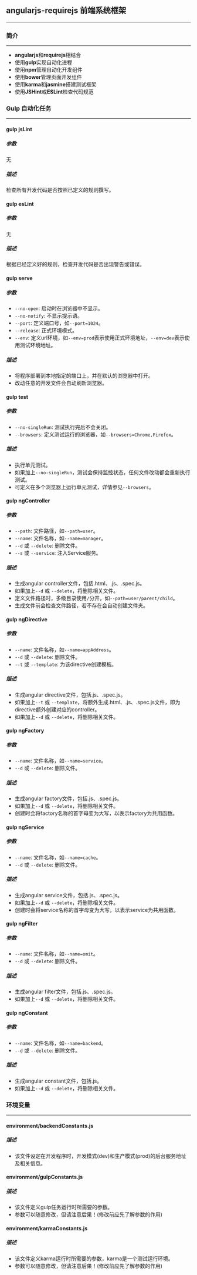 ## **angularjs-requirejs 前端系统框架**
-------------------------------------------------------------------------------------

### **简介**
-------------------------------------------------------------------------------------

* **angularjs**和**requirejs**相结合
* 使用**gulp**实现自动化进程
* 使用**npm**管理自动化开发组件
* 使用**bower**管理页面开发组件
* 使用**karma**和**jasmine**搭建测试框架
* 使用**JSHint**或**ESLint**检查代码规范

### **Gulp 自动化任务**
-------------------------------------------------------------------------------------

#### **gulp jsLint**

##### **参数**
无

##### **描述**
检查所有开发代码是否按照已定义的规则撰写。

#### **gulp esLint**

##### **参数**
无

##### **描述**
根据已经定义好的规则，检查开发代码是否出现警告或错误。

#### **gulp serve**

##### **参数**
* <code>--no-open</code>: 启动时在浏览器中不显示。
* <code>--no-notify</code>: 不显示提示语。
* <code>--port</code>: 定义端口号，如<code>--port=1024</code>。
* <code>--release</code>: 正式环境模式。
* <code>--env</code>: 定义url环境，如<code>--env=prod</code>表示使用正式环境地址，<code>--env=dev</code>表示使用测试环境地址。

##### **描述**
* 将程序部署到本地指定的端口上，并在默认的浏览器中打开。
* 改动任意的开发文件会自动刷新浏览器。

#### **gulp test**

##### **参数**
* <code>--no-singleRun</code>:  测试执行完后不会关闭。
* <code>--browsers</code>: 定义测试运行的浏览器，如<code>--browsers=Chrome,Firefox</code>。

##### **描述**
* 执行单元测试。
* 如果加上<code>--no-singleRun</code>，测试会保持监控状态，任何文件改动都会重新执行测试。
* 可定义在多个浏览器上运行单元测试，详情参见<code>--browsers</code>。

#### **gulp ngController**

##### **参数**
* <code>--path</code>: 文件路径，如<code>--path=user</code>。
* <code>--name</code>: 文件名称，如<code>--name=manager</code>。
* <code>--d</code> 或 <code>--delete</code>: 删除文件。
* <code>--s</code> 或 <code>--service</code>: 注入Service服务。

##### **描述**
* 生成angular controller文件，包括.html、.js、.spec.js。
* 如果加上<code>--d</code> 或 <code>--delete</code>，将删除相关文件。
* 定义文件路径时，多级目录使用<code>/</code>分开，如<code>--path=user/parent/child</code>。
* 生成文件前会检查文件路径，若不存在会自动创建文件夹。

#### **gulp ngDirective**

##### **参数**
* <code>--name</code>: 文件名称，如<code>--name=appAddress</code>。
* <code>--d</code> 或 <code>--delete</code>: 删除文件。
* <code>--t</code> 或 <code>--template</code>: 为该directive创建模板。

##### **描述**
* 生成angular directive文件，包括.js、.spec.js。
* 如果加上<code>--t</code> 或 <code>--template</code>，将额外生成.html、.js、.spec.js文件，即为directive额外创建对应的controller。
* 如果加上<code>--d</code> 或 <code>--delete</code>，将删除相关文件。

#### **gulp ngFactory**

##### **参数**
* <code>--name</code>: 文件名称，如<code>--name=service</code>。
* <code>--d</code> 或 <code>--delete</code>: 删除文件。

##### **描述**
* 生成angular factory文件，包括.js、.spec.js。
* 如果加上<code>--d</code> 或 <code>--delete</code>，将删除相关文件。
* 创建时会将factory名称的首字母变为大写，以表示factory为共用函数。

#### **gulp ngService**

##### **参数**
* <code>--name</code>: 文件名称，如<code>--name=cache</code>。
* <code>--d</code> 或 <code>--delete</code>: 删除文件。

##### **描述**
* 生成angular service文件，包括.js、.spec.js。
* 如果加上<code>--d</code> 或 <code>--delete</code>，将删除相关文件。
* 创建时会将service名称的首字母变为大写，以表示service为共用函数。

#### **gulp ngFilter**

##### **参数**
* <code>--name</code>: 文件名称，如<code>--name=omit</code>。
* <code>--d</code> 或 <code>--delete</code>: 删除文件。

##### **描述**
* 生成angular filter文件，包括.js、.spec.js。
* 如果加上<code>--d</code> 或 <code>--delete</code>，将删除相关文件。

#### **gulp ngConstant**

##### **参数**
* <code>--name</code>: 文件名称，如<code>--name=backend</code>。
* <code>--d</code> 或 <code>--delete</code>: 删除文件。

##### **描述**
* 生成angular constant文件，包括.js。
* 如果加上<code>--d</code> 或 <code>--delete</code>，将删除相关文件。

### **环境变量**
-------------------------------------------------------------------------------------

#### **environment/backendConstants.js**

##### **描述**
* 该文件设定在开发程序时，开发模式(dev)和生产模式(prod)的后台服务地址及相关信息。

#### **environment/gulpConstants.js**

##### **描述**
* 该文件定义gulp任务运行时所需要的参数。
* 参数可以随意修改，但请注意后果！(修改前应先了解参数的作用)

#### **environment/karmaConstants.js**

##### **描述**
* 该文件定义karma运行时所需要的参数，karma是一个测试运行环境。
* 参数可以随意修改，但请注意后果！(修改前应先了解参数的作用)